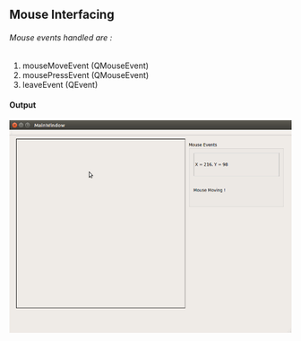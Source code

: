 ## Mouse Interfacing
###### Mouse events handled are :
1. mouseMoveEvent  (QMouseEvent)
1. mousePressEvent (QMouseEvent)
1. leaveEvent      (QEvent)

#### Output
![](screenshots/mouse_1.png)
